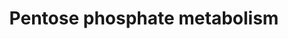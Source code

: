 ---
annotations:
- id: PW:0000045
  parent: classic metabolic pathway
  type: Pathway Ontology
  value: pentose phosphate pathway
authors:
- Kdahlquist
- MaintBot
- MartijnVanIersel
- Khanspers
- AdrienDefay
- AlexanderPico
- Ddigles
- Egonw
- Mkutmon
- DeSl
- Fehrhart
- Eweitz
- Marvin M2
citedin:
- link: PMC9015122
  title: Understanding signaling and metabolic paths using semantified and harmonized
    information about biological interactions (2022)
- link: PMC6993862
  title: Proteostasis regulators modulate proteasomal activity and gene expression
    to attenuate multiple phenotypes in Fabry disease (2020)
- link: PMC4936987
  title: Transcriptional reprogramming of metabolic pathways in critically ill patients
    (2016)
- link: PMC4381708
  title: Analysis and interpretation of transcriptomic data obtained from extended
    Warburg effect genes in patients with clear cell renal cell carcinoma (2015)
communities:
- ONTOX
description: Pentose phosphate, phosphogluconate, or hexose monophsphate pathway oxidizes
  glucose-6-phosphate to fructose-6-phosphate and glyceraldehyde-3-P. NADP+ is the
  electron acceptor. The pathways yields NADPH as well as 5, 4, and 7 carbon intermediaries
  for synthesis of nucleotides.  Proteins on this pathway have targeted assays available
  via the [CPTAC Assay Portal](https://assays.cancer.gov/available_assays?wp_id=WP134)
last-edited: 2025-03-03
ndex: bb832fcc-8b60-11eb-9e72-0ac135e8bacf
organisms:
- Homo sapiens
redirect_from:
- /index.php/Pathway:WP134
- /instance/WP134
- /instance/WP134_r137330
revision: r137330
schema-jsonld:
- '@context': https://schema.org/
  '@id': https://wikipathways.github.io/pathways/WP134.html
  '@type': Dataset
  creator:
    '@type': Organization
    name: WikiPathways
  description: Pentose phosphate, phosphogluconate, or hexose monophsphate pathway
    oxidizes glucose-6-phosphate to fructose-6-phosphate and glyceraldehyde-3-P. NADP+
    is the electron acceptor. The pathways yields NADPH as well as 5, 4, and 7 carbon
    intermediaries for synthesis of nucleotides.  Proteins on this pathway have targeted
    assays available via the [CPTAC Assay Portal](https://assays.cancer.gov/available_assays?wp_id=WP134)
  keywords:
  - 6-Phosphogluconate
  - 6-Phosphonoglucono-delta-lactone
  - D-Ribose-5-Phosphate
  - Erythrose-4-Phosphate
  - Fructose-6-Phosphate
  - G6PD
  - Glucose-6-Phosphate
  - Glyceraldehyde-3-phosphate
  - PGD
  - PGLS
  - RPE
  - RPIA
  - Ribulose-5-Phosphate
  - Sedoheptulose-7-Phosphate
  - TALDO1
  - TKT
  - Xylulose-5-Phosphate
  license: CC0
  name: Pentose phosphate metabolism
seo: CreativeWork
title: Pentose phosphate metabolism
wpid: WP134
---